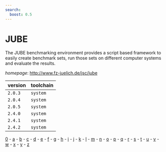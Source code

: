 ```yaml
---
search:
  boost: 0.5
---
```

# JUBE

The JUBE benchmarking environment provides a script based framework to easily create benchmark sets,  run those sets on different computer systems and evaluate the results.

*homepage*: <http://www.fz-juelich.de/jsc/jube>

version | toolchain
--------|----------
``2.0.3`` | ``system``
``2.0.4`` | ``system``
``2.0.5`` | ``system``
``2.4.0`` | ``system``
``2.4.1`` | ``system``
``2.4.2`` | ``system``

[0](../0/index.md) - [a](../a/index.md) - [b](../b/index.md) - [c](../c/index.md) - [d](../d/index.md) - [e](../e/index.md) - [f](../f/index.md) - [g](../g/index.md) - [h](../h/index.md) - [i](../i/index.md) - [j](../j/index.md) - [k](../k/index.md) - [l](../l/index.md) - [m](../m/index.md) - [n](../n/index.md) - [o](../o/index.md) - [p](../p/index.md) - [q](../q/index.md) - [r](../r/index.md) - [s](../s/index.md) - [t](../t/index.md) - [u](../u/index.md) - [v](../v/index.md) - [w](../w/index.md) - [x](../x/index.md) - [y](../y/index.md) - [z](../z/index.md)

